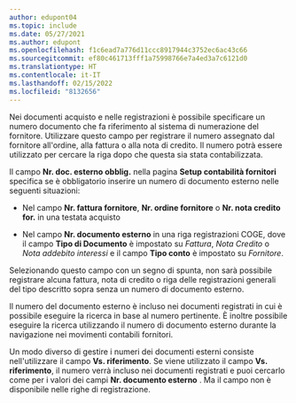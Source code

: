 ```yaml
---
author: edupont04
ms.topic: include
ms.date: 05/27/2021
ms.author: edupont
ms.openlocfilehash: f1c6ead7a776d11ccc8917944c3752ec6ac43c66
ms.sourcegitcommit: ef80c461713fff1a75998766e7a4ed3a7c6121d0
ms.translationtype: HT
ms.contentlocale: it-IT
ms.lasthandoff: 02/15/2022
ms.locfileid: "8132656"
---
```

Nei documenti acquisto e nelle registrazioni è possibile specificare un numero documento che fa riferimento al sistema di numerazione del fornitore. Utilizzare questo campo per registrare il numero assegnato dal fornitore all'ordine, alla fattura o alla nota di credito. Il numero potrà essere utilizzato per cercare la riga dopo che questa sia stata contabilizzata.

Il campo **Nr. doc. esterno obblig.** nella pagina **Setup contabilità fornitori** specifica se è obbligatorio inserire un numero di documento esterno nelle seguenti situazioni:

* Nel campo **Nr. fattura fornitore**, **Nr. ordine fornitore** o **Nr. nota credito for.** in una testata acquisto

* Nel campo **Nr. documento esterno** in una riga registrazioni COGE, dove il campo **Tipo di Documento** è impostato su *Fattura*, *Nota Credito* o *Nota addebito interessi* e il campo **Tipo conto** è impostato su *Fornitore*.

Selezionando questo campo con un segno di spunta, non sarà possibile registrare alcuna fattura, nota di credito o riga delle registrazioni generali del tipo descritto sopra senza un numero di documento esterno.

Il numero del documento esterno è incluso nei documenti registrati in cui è possibile eseguire la ricerca in base al numero pertinente. È inoltre possibile eseguire la ricerca utilizzando il numero di documento esterno durante la navigazione nei movimenti contabili fornitori.

Un modo diverso di gestire i numeri dei documenti esterni consiste nell'utilizzare il campo **Vs. riferimento**. Se viene utilizzato il campo **Vs. riferimento**, il numero verrà incluso nei documenti registrati e puoi cercarlo come per i valori dei campi **Nr. documento esterno** . Ma il campo non è disponibile nelle righe di registrazione.
